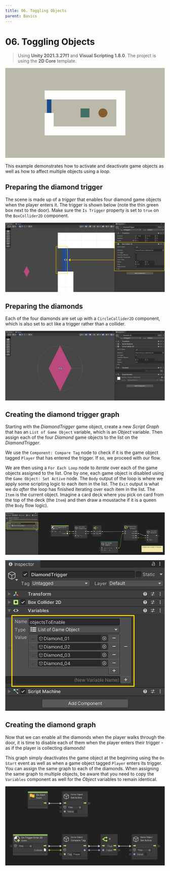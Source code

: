```yaml
---
title: 06. Toggling Objects
parent: Basics
---
```


# 06. Toggling Objects

> Using **Unity 2021.3.27f1** and **Visual Scripting 1.8.0**. The project is using the **2D Core** template.

![Demo](./demo.gif)

This example demonstrates how to activate and deactivate game objects as well as how to affect multiple objects using a *loop*.

## Preparing the diamond trigger

The scene is made up of a *trigger* that enables four diamond game objects when the player enters it. The trigger is shown below (note the thin green box next to the door). Make sure the `Is Trigger` property is set to `true` on the `BoxCollider2D` component.

<img src="./diamond-trigger-2x.webp" srcset="./diamond-trigger-2x.webp 2x" alt="Diamond Trigger">

## Preparing the diamonds

Each of the four diamonds are set up with a `CircleCollider2D` component, which is also set to act like a trigger rather than a collider.

<img src="./diamond-inspector-2x.webp" srcset="./diamond-inspector-2x.webp 2x" alt="Diamond Inspector">

## Creating the diamond trigger graph

Starting with the *DiamondTrigger* game object, create a new *Script Graph* that has an `List of Game Object` variable, which is an *Object* variable. Then assign each of the four *Diamond* game objects to the list on the *DiamondTrigger*.

We use the `Component: Compare Tag` node to check if it is the game object tagged `Player` that has entered the trigger. If so, we proceed with our flow.

We are then using a `For Each Loop` node to *iterate* over each of the game objects assigned to the list. One by one, each game object is disabled using the `Game Object: Set Active` node. The `Body` output of the loop is where we apply some scripting logic to each item in the list. The `Exit` output is what we do *after* the loop has finished iterating over each item in the list. The `Item` is the current object. Imagine a card deck where you pick on card from the top of the deck (the `Item`) and then draw a moustache if it is a queen (the `Body` flow logic).

[<img src="./diamond-trigger-graph-2x.webp" srcset="./diamond-trigger-graph-2x.webp 2x" alt="Diamond Trigger Graph">](./diamond-trigger-graph-2x.webp)

<img src="./diamond-trigger-inspector-2x.webp" srcset="./diamond-trigger-inspector-2x.webp 2x" alt="Diamond Trigger Inspector">

## Creating the diamond graph

Now that we can enable all the diamonds when the player walks through the door, it is time to disable each of them when the player enters their trigger - as if the player is collecting diamonds!

This graph simply deactivates the game object at the beginning using the `On Start` event as well as when a game object tagged `Player` enters its trigger. You can assign the same graph to each of the diamonds. When assigning the same graph to multiple objects, be aware that you need to copy the `Variables` component as well for the *Object* variables to remain identical.

[<img src="./diamond-graph-2x.webp" srcset="./diamond-graph-2x.webp 2x" alt="Diamond Graph">](./diamond-graph-2x.webp)
